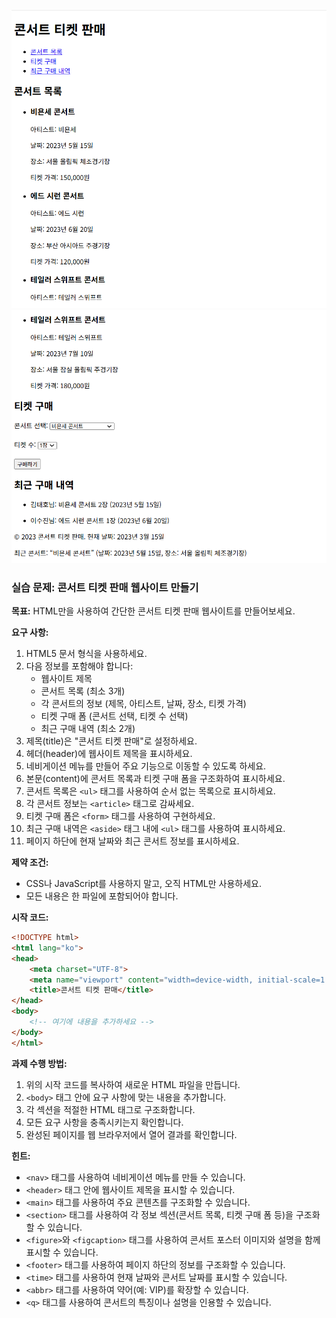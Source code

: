 ![result](./25-1.png)
![result](./25-2.png)

### 실습 문제: 콘서트 티켓 판매 웹사이트 만들기

**목표:**
HTML만을 사용하여 간단한 콘서트 티켓 판매 웹사이트를 만들어보세요.

**요구 사항:**

1. HTML5 문서 형식을 사용하세요.
2. 다음 정보를 포함해야 합니다:
   - 웹사이트 제목
   - 콘서트 목록 (최소 3개)
   - 각 콘서트의 정보 (제목, 아티스트, 날짜, 장소, 티켓 가격)
   - 티켓 구매 폼 (콘서트 선택, 티켓 수 선택)
   - 최근 구매 내역 (최소 2개)
3. 제목(title)은 "콘서트 티켓 판매"로 설정하세요.
4. 헤더(header)에 웹사이트 제목을 표시하세요.
5. 네비게이션 메뉴를 만들어 주요 기능으로 이동할 수 있도록 하세요.
6. 본문(content)에 콘서트 목록과 티켓 구매 폼을 구조화하여 표시하세요.
7. 콘서트 목록은 `<ul>` 태그를 사용하여 순서 없는 목록으로 표시하세요.
8. 각 콘서트 정보는 `<article>` 태그로 감싸세요.
9. 티켓 구매 폼은 `<form>` 태그를 사용하여 구현하세요.
10. 최근 구매 내역은 `<aside>` 태그 내에 `<ul>` 태그를 사용하여 표시하세요.
11. 페이지 하단에 현재 날짜와 최근 콘서트 정보를 표시하세요.

**제약 조건:**
- CSS나 JavaScript를 사용하지 말고, 오직 HTML만 사용하세요.
- 모든 내용은 한 파일에 포함되어야 합니다.

**시작 코드:**
```html
<!DOCTYPE html>
<html lang="ko">
<head>
    <meta charset="UTF-8">
    <meta name="viewport" content="width=device-width, initial-scale=1.0">
    <title>콘서트 티켓 판매</title>
</head>
<body>
    <!-- 여기에 내용을 추가하세요 -->
</body>
</html>
```

**과제 수행 방법:**
1. 위의 시작 코드를 복사하여 새로운 HTML 파일을 만듭니다.
2. `<body>` 태그 안에 요구 사항에 맞는 내용을 추가합니다.
3. 각 섹션을 적절한 HTML 태그로 구조화합니다.
4. 모든 요구 사항을 충족시키는지 확인합니다.
5. 완성된 페이지를 웹 브라우저에서 열어 결과를 확인합니다.

**힌트:**
- `<nav>` 태그를 사용하여 네비게이션 메뉴를 만들 수 있습니다.
- `<header>` 태그 안에 웹사이트 제목을 표시할 수 있습니다.
- `<main>` 태그를 사용하여 주요 콘텐츠를 구조화할 수 있습니다.
- `<section>` 태그를 사용하여 각 정보 섹션(콘서트 목록, 티켓 구매 폼 등)을 구조화할 수 있습니다.
- `<figure>`와 `<figcaption>` 태그를 사용하여 콘서트 포스터 이미지와 설명을 함께 표시할 수 있습니다.
- `<footer>` 태그를 사용하여 페이지 하단의 정보를 구조화할 수 있습니다.
- `<time>` 태그를 사용하여 현재 날짜와 콘서트 날짜를 표시할 수 있습니다.
- `<abbr>` 태그를 사용하여 약어(예: VIP)를 확장할 수 있습니다.
- `<q>` 태그를 사용하여 콘서트의 특징이나 설명을 인용할 수 있습니다.